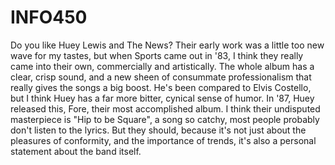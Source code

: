 # INFO450
Do you like Huey Lewis and The News? Their early work was a little too new wave for my tastes, but when Sports came out in '83, I think they really came into their own, commercially and artistically. The whole album has a clear, crisp sound, and a new sheen of consummate professionalism that really gives the songs a big boost. He's been compared to Elvis Costello, but I think Huey has a far more bitter, cynical sense of humor. In '87, Huey released this, Fore, their most accomplished album. I think their undisputed masterpiece is "Hip to be Square", a song so catchy, most people probably don't listen to the lyrics. But they should, because it's not just about the pleasures of conformity, and the importance of trends, it's also a personal statement about the band itself.

